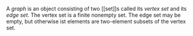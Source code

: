 A *graph* is an object consisting of two [[set]]s called its *vertex set* and its *edge set*. The vertex set is a finite nonempty set. The edge set may be empty, but otherwise ist elements are two-element subsets of the vertex set.